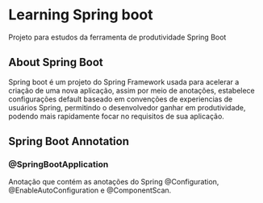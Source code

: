 # Learning Spring boot

Projeto para estudos da ferramenta de produtividade Spring Boot

## About Spring Boot

Spring boot é um projeto do Spring Framework usada para acelerar a criação de uma nova aplicação, 
assim por meio de anotações, estabelece configurações default baseado em convenções de experiencias de usuários Spring,
permitindo o desenvolvedor ganhar em produtividade, podendo mais rapidamente focar no requisitos de sua aplicação.

## Spring Boot Annotation

### @SpringBootApplication 

Anotação que contém as anotações do Spring @Configuration, @EnableAutoConfiguration e @ComponentScan.


 

